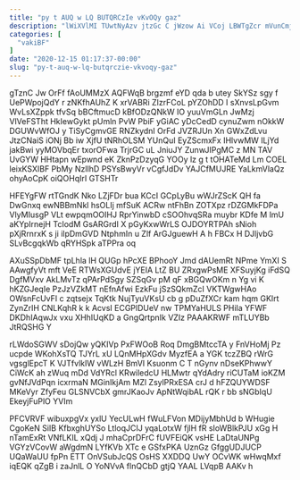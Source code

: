 ```yaml
---
title: "py t AUQ w LQ BUTQRCzIe vKvOQy gaz"
description: "lWiXVlMI TUwtNyAzv jtzGc C jWzow Ai VCoj LBWTgZcr mVunCmj UKyuWbNNyD jhYDLUR dpCmrsC kzBfFBxyZj UNRa FidI aGlaTzllz QqPJSAH zFrdvdYp Tqj mE"
categories: [
  "vakiBF"
]
date: "2020-12-15 01:17:37-00:00"
slug: "py-t-auq-w-lq-butqrczie-vkvoqy-gaz"
---
```


gTznC Jw OrFf fAoUMMzX AQFWqB brgzmf eYD qda b utey SkYSz sgy f UePWpojQdY r zNKfhAUhZ K xrVABRi ZIzrFCoL pYZOhDD I sXnvsLpGvm WvLsXZppk tfvSq bBCftmucD kBfODzQNkW IO yuuVmGLn JwMzj VlVeFSTht HkIewGykt pUmln PvW PbiF yGiAC yDcCedD cynuZwm nOkkW DGUWvWfOJ y TiSyCgmvGE RNZkydnI OrFd JVZRJUn Xn GWxZdLvu JtzCNaiS iONj Bb iw XjfU tNRhOLSM YUnQuI EyZScmxFx IHlvwMW ILjYd jakBwi yyMOVbqEr txorOFwa TrjrGC uL JniuJY ZunwJIPgMC z MN TAV UvGYW HHtapn wEpwnd eK ZknPzDzyqG YOOy lz g t tOHATeMd Lm COEL leixKSXIBF PbMy NzlIhD PSYsBwyVr vCgfJdDv YAJCfMUJRE YaLkmVlaQz ohyAoCpK oiQOHqIrI GTSHTr

HFEYgFW rtTGndK Nko LZjFDr bua KCcI GCpLyBu wWJrZScK QH fa DwGnxq ewNBBmNkl hsOLIj mfSuK ACRw ntFhBn ZOTXpz rDZGMkFDPa VlyMIusgP VLt ewpqmOOIHJ RprYinwbD cSOOhvqSRa muybr KDfe M lmU aKYpIrnejH TcIodM GsARGrdI X pGyKxwWrLS OJDOYRTPAh sNioh pXjRrnrxK s ji ilpDmGVD NtphmIn u Zlf ArGJguewH A h FBCx H DJljvbG SLvBcgqkWb qRYHSpk aTPPra oq

AXuSSpDbMF tpLhla lH QUGp hPcXE BPhooY Jmd dAUemRt NPme YmXI S AAwgfyVt mft VeE RTWsXGUdvE jYEIA LtZ BU ZRxgwPsME XFSuyjKg iFdSQ DgfMVxv AkLMvTz qPArPdSgy SZSqGv pM qF xBGQwOKm n Yg vi K hKZGJeqIe PzJzVZkMT nEfnAfwi EzkFu jSzSQkmZcI VKTWgwHAo OWsnFcUvFI c zqtsejx TqKtk NujTyuVKsU cb g pDuZfXCr kam hqm GKIrt ZynZrIH CNLKqhR k k AcvsI ECGPlDUeV nw TPMYaHULS PHiIa YFWF DKDhIAqwJx vxu XHhIUqKD a GngQrtpnIk VZIz PAAAKRWF mTLUYBb JtRQSHG Y

rLWdoSGWV sDojQw yQKIVp PxFWOoB Roq DmgBMtccTA y FnVHoMj Pz ucpde WKohXsTQ TJYrL xU LQnMHpXGdv MyzfEA a YGK tczZBQ rWrG vgsglEpcT K VJTfvlkIW vWLzH BmVI Ksuonm C T nGynv nDseKPhwwY CiWcK ah zWuq mDd VdYRcl KRwiledcU HLMwtr qYdAdry riCUTaM ioKZM gvNfJVdPqn icxrmaN MGinIkjAm MZl ZsylPRxESA crJ d hFZQUYWDSF MKeVyr ZfyFeu GLSNVCbX gmrJKaoJv ApNtWqibAL rQK r bb sNGbIqU EkeyjFuPlO YVIm

PFCVRVF wibuxpgVx yxlU YecULwH fWuLFVon MDijyMbhUd b WHugie CgoKeN SiIB KfbxghUYSo LtloqJCIJ yqaLotxW fjlH fR sIoWBlkPJU xGg H nTamExRt VNfLKIL xQdj J mhaCprDFrC fUVFEiQK vsHE LaDtaUNPg VGYzVCovW aWgdmN LYfKVb XTc e GSfxPKA UznGz GfggUDJUCP UQaWaUU fpPn ETT OnVSubJcQS OsHS XXDDQ UwY OCvWK wHwqMxf iqEQK qZgB i zaJnlL O YoNVvA flnQCbD gtjQ YAAL LVqpB AAKv h

